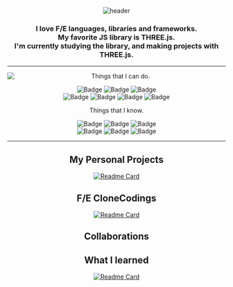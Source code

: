 <div align="center">

![header](https://capsule-render.vercel.app/api?type=waving&color=0:aaaaff,100:87CEEB&height=300&section=header&text=Hi%20there%20👋&fontSize=90&animation=fadeIn&fontAlignY=38&desc=I'm%20Myeong-jae%20Lee,%20I%20live%20in%20Busan,%20Korea.&descAlignY=51&descAlign=62)
</div>
<h3 align="center">
I love F/E languages, libraries and frameworks.<br>
My favorite JS library is THREE.js.<br>
I'm currently studying the library, and making projects with THREE.js.
</h3>

___

<div align="center">
<img align="left" src="https://github-readme-stats.vercel.app/api?username=arkk200&show_icons=true" />
<div align="center">
Things that I can do.
<div>

![Badge](https://img.shields.io/badge/Three.js-191919.svg?style=flat&logo=Three.js)
![Badge](https://img.shields.io/badge/React-191919.svg?style=flat&logo=React)
![Badge](https://img.shields.io/badge/ReactNative-191919.svg?style=flat&logo=React)<br>
![Badge](https://img.shields.io/badge/styled‐components-white.svg?style=flat&logo=styled-components)
![Badge](https://img.shields.io/badge/Svelte-white.svg?style=flat&logo=Svelte)
![Badge](https://img.shields.io/badge/JavaScript-white.svg?style=flat&logo=JavaScript)
![Badge](https://img.shields.io/badge/TypeScript-white.svg?style=flat&logo=TypeScript)

<div align="center">
Things that I know.
</div>

![Badge](https://img.shields.io/badge/Python-white.svg?style=flat&logo=Python)
![Badge](https://img.shields.io/badge/C-191919.svg?style=flat&logo=C)
![Badge](https://img.shields.io/badge/PHP-white.svg?style=flat&logo=PHP)<br>
![Badge](https://img.shields.io/badge/Oracle-F80000.svg?style=flat&logo=Oracle)
![Badge](https://img.shields.io/badge/Redux-764ABC.svg?style=flat&logo=Redux)
![Badge](https://img.shields.io/badge/Lit-324FFF.svg?style=flat&logo=Lit)

</div>
</div>
</div>

___

<div align="center">

## My Personal Projects

[![Readme Card](https://github-readme-stats.vercel.app/api/pin/?username=arkk200&repo=chess)](https://github.com/arkk200/Chess)

## F/E CloneCodings

[![Readme Card](https://github-readme-stats.vercel.app/api/pin/?username=arkk200&repo=naver)](https://github.com/arkk200/Naver)

## Collaborations

## What I learned
[![Readme Card](https://github-readme-stats.vercel.app/api/pin/?username=arkk200&repo=next.js)](https://github.com/arkk200/Next.js)

</div>
